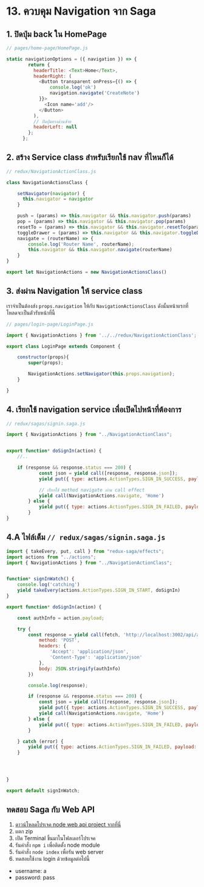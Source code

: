 
# 13. ควบคุม Navigation จาก Saga

## 1. ปิดปุ่ม back ใน HomePage 

```js
// pages/home-page/HomePage.js

static navigationOptions = ({ navigation }) => {
        return {
          headerTitle: <Text>Home</Text>,
          headerRight: (
            <Button transparent onPress={() => {
                console.log('ok')
                navigation.navigate('CreateNote')
            }}>
              <Icon name='add'/>
            </Button>
          ),
          // ปิดปุ่มทางด้านซ้าย
          headerLeft: null
        };
      };
```

## 2. สร้าง Service class สำหรับเรียกใช้ nav ที่ไหนก็ได้

```js
// redux/NavigationActionClass.js

class NavigationActionsClass {

    setNavigator(navigator) {
      this.navigator = navigator
    }

    push = (params) => this.navigator && this.navigator.push(params)
    pop = (params) => this.navigator && this.navigator.pop(params)
    resetTo = (params) => this.navigator && this.navigator.resetTo(params)
    toggleDrawer = (params) => this.navigator && this.navigator.toggleDrawer(params)
    navigate = (routerName) => {
        console.log('Router Name', routerName);
        this.navigator && this.navigator.navigate(routerName)
    }
}

export let NavigationActions = new NavigationActionsClass() 
```

## 3. ส่งผ่าน Navigation ให้ service class

เราจำเป็นต้องส่ง `props.navigation` ให้กับ `NavigationActionsClass` ดังนั้นหน้าแรกที่โหลดจะเป็นตัวรับหน้าที่นี้ 

```js
// pages/login-page/LoginPage.js

import { NavigationActions } from '../../redux/NavigationActionClass';

export class LoginPage extends Component {

    constructor(props){
        super(props);

        NavigationActions.setNavigator(this.props.navigation);
    }

}
```

## 4. เรียกใช้ navigation service เพื่อเปิดไปหน้าที่ต้องการ

```js
// redux/sagas/signin.saga.js

import { NavigationActions } from "../NavigationActionClass";


export function* doSignIn(action) {
    //..

    if (response && response.status === 200) {
            const json = yield call([response, response.json]);
            yield put({ type: actions.ActionTypes.SIGN_IN_SUCCESS, payload: json });

            // เรียกใช้ method navigate ผ่าน call effect
            yield call(NavigationActions.navigate, 'Home')
        } else {
            yield put({ type: actions.ActionTypes.SIGN_IN_FAILED, payload: result });
        }
}
```

## 4.A ไฟล์เต็ม `// redux/sagas/signin.saga.js`

```js
import { takeEvery, put, call } from "redux-saga/effects";
import actions from "../actions";
import { NavigationActions } from "../NavigationActionClass";


function* signInWatch() {
    console.log('catching')
    yield takeEvery(actions.ActionTypes.SIGN_IN_START, doSignIn)
}

export function* doSignIn(action) {

    const authInfo = action.payload;

    try {
        const response = yield call(fetch, 'http://localhost:3002/api/auth/signin', {
            method: 'POST',
            headers: {
                'Accept': 'application/json',
                'Content-Type': 'application/json'
            },
            body: JSON.stringify(authInfo)
        })

        console.log(response);

        if (response && response.status === 200) {
            const json = yield call([response, response.json]);
            yield put({ type: actions.ActionTypes.SIGN_IN_SUCCESS, payload: json });
            yield call(NavigationActions.navigate, 'Home')
        } else {
            yield put({ type: actions.ActionTypes.SIGN_IN_FAILED, payload: result });
        }

    } catch (error) {
        yield put({ type: actions.ActionTypes.SIGN_IN_FAILED, payload: error });
    }




}

export default signInWatch;

```

## ทดสอบ Saga กับ Web API

1. [ดาวน์โหลดโปรเจค node web api project จากที่นี่](https://www.dropbox.com/s/bglkcul22zu4rnv/web-api-branch-service.zip?dl=0)
2. แตก zip 
3. เปิด Terminal ขึ้นมาในโฟลเดอร์โปรเจค
4. รันคำสั่ง `npm i` เพื่อติดตั้ง node module
5. รันคำสั่ง `node index` เพื่อรัน web server
6. ทดสอบใช้งาน login ด้วยข้อมูลต่อไปนี้

- username: a
- password: pass
